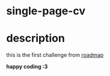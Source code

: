 # single-page-cv

description
===========
this is the first challenge from [roadmap](https://roadmap.sh/projects/single-page-cv)


**happy coding :3**